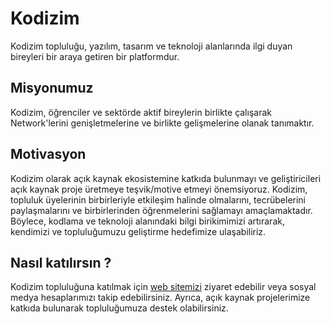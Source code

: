 # Kodizim
Kodizim topluluğu, yazılım, tasarım ve teknoloji alanlarında ilgi duyan bireyleri bir araya getiren bir platformdur. 

## Misyonumuz
Kodizim, öğrenciler ve sektörde aktif bireylerin birlikte çalışarak Network'lerini genişletmelerine ve birlikte gelişmelerine olanak tanımaktır.

## Motivasyon
Kodizim olarak açık kaynak ekosistemine katkıda bulunmayı ve geliştiricileri açık kaynak proje üretmeye teşvik/motive etmeyi önemsiyoruz.
Kodizim, topluluk üyelerinin birbirleriyle etkileşim halinde olmalarını, tecrübelerini paylaşmalarını ve birbirlerinden öğrenmelerini sağlamayı amaçlamaktadır. Böylece, kodlama ve teknoloji alanındaki bilgi birikimimizi artırarak, kendimizi ve topluluğumuzu geliştirme hedefimize ulaşabiliriz.

## Nasıl katılırsın ?
Kodizim topluluğuna katılmak için [web sitemizi](http://kodizim.com) ziyaret edebilir veya sosyal medya hesaplarımızı takip edebilirsiniz. Ayrıca, açık kaynak projelerimize katkıda bulunarak topluluğumuza destek olabilirsiniz.

